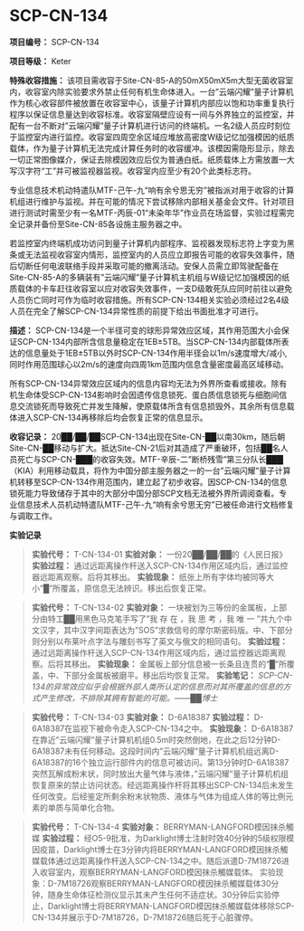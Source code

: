 # SCP-CN-134

**项目编号：** SCP-CN-134

**项目等级：** Keter

**特殊收容措施：** 该项目需收容于Site-CN-85-A的50mX50mX5m大型无菌收容室内，收容室内除实验要求外禁止任何有机生命体进入。一台”云端闪耀”量子计算机作为核心收容部件被放置在收容室中心，该量子计算机内部应以饱和功率重复执行程序以保证信息量达到收容标准。收容室隔壁应设有一间与外界独立的监控室，并配有一台不断对”云端闪耀”量子计算机进行访问的终端机。一名2级人员应时刻位于监控室内进行监控。收容室四周空余区域应堆放高密度W级记忆加强模因的纸质载体，作为量子计算机无法完成计算任务时的收容缓冲。该模因需隐形显示，除去一切正常图像媒介，保证去除模因效应后仅为普通白纸。纸质载体上方需放置一大写汉字符“工”并可被监视器监视。收容室内应至少有20个此类标志符。

专业信息技术机动特遣队MTF-己午-九“响有余兮思无穷”被指派对用于收容的计算机组进行维护与监视。并在可能的情况下尝试移除内部相关基金会文件。针对项目进行测试时需至少有一名MTF-丙辰-01“未染年华”作业员在场监督，实验过程需完全记录并备份至Site-CN-85各设施主服务器之中。

若监控室内终端机成功访问到量子计算机内部程序、监视器发现标志符上字变为黑条或无法监视收容室内情形，监控室内的人员应立即报告可能的收容失效事件，随后切断任何电波联络手段并采取可能的撤离活动。安保人员需立即驾驶配备在Site-CN-85-A的多辆装有”云端闪耀”量子计算机主机组与W级记忆加强模因的纸质载体的卡车赶往收容室以应对收容失效事件，一支D级敢死队应同时前往以避免人员伤亡同时可作为临时收容措施。所有SCP-CN-134相关实验必须经过2名4级人员在完全了解SCP-CN-134异常性质的前提下给出书面批准才可进行。

**描述：** SCP-CN-134是一个半径可变的球形异常效应区域，其作用范围大小会保证SCP-CN-134内部所含信息量稳定在1EB±5TB。当SCP-CN-134内部载体所表达的信息量处于1EB±5TB以外时SCP-CN-134作用半径会以1m/s速度增大/减小,同时作用范围球心以2m/s的速度向四周1km范围内信息含量密度最高区域移动。

所有SCP-CN-134异常效应区域内的信息内容均无法为外界所查看或接收。除有机生命体受SCP-CN-134影响时会因遗传信息锁死、蛋白质信息锁死与细胞间信息交流锁死而导致死亡并发生降解，使原载体所含有信息损毁外，其余所有信息载体进入SCP-CN-134再移除后均会恢复正常的信息显示。

**收容记录：** 20██/██/██SCP-CN-134出现在Site-CN-██以南30km，随后朝Site-CN-██移动与扩大。抵达Site-CN-21后对其造成了严重破环，包括██名人员死亡与SCP-CN-███的收容失效。MTF-辛辰-二”断桥残雪”第三分队长███（KIA）利用移动载具，将作为中国分部主服务器之一的一台”云端闪耀”量子计算机转移至SCP-CN-134作用范围内，建立起了初步收容。因SCP-CN-134的信息锁死能力导致储存于其中的大部分中国分部SCP文档无法被外界所调阅查看。专业信息技术人员机动特遣队MTF-己午-九“响有余兮思无穷”已被任命进行文档修复与调取工作。

**实验记录** 


> **实验代号：** T-CN-134-01
**实验对象：** 一份20██/██/██的《人民日报》
**实验过程：** 通过远距离操作杆送入SCP-CN-134作用区域内后，通过监控器远距离观察。后将其移出。
**实验现象：** 纸张上所有字体均被同等大小”█”所覆盖，原信息无法辨识。移出后恢复正常。
> 


> **实验代号：** T-CN-134-02
**实验对象：** 一块被划为三等份的金属板，上部分由特工██用黑色马克笔手写了”我 存 在 ，我 思 考 ，我 唯 一 ”共九个中文汉字，其中汉字间距表达为”SOS”求救信号的摩尔斯密码版。中、下部分则分别以布莱叶点字法与雕刻书写了英文与俄文的相同语句。
**实验过程：** 通过远距离操作杆送入SCP-CN-134作用区域内后，通过监控器远距离观察。后将其移出。
**实验现象：** 金属板上部分信息被一长条且连贯的”█”所覆盖，中、下部分金属板被磨平。移出后均恢复正常。
**实验笔记：** *SCP-CN-134的异常效应似乎会根据外部人类所认定的信息而对其所覆盖的信息的方式产生修改，不排除其拥有智能的可能。——██博士* 
> 


> **实验代号：** T-CN-134-03
**实验对象：** D-6A18387
**实验过程：** D-6A18387在监视下被命令走入SCP-CN-134之中。
**实验现象：** D-6A18387在靠近”云端闪耀”量子计算机机组0.5m时突然倒地，在此之后12分钟D-6A18387未有任何移动。这段时间内”云端闪耀”量子计算机机组远离D-6A18387的16个独立运行部件内的信息可被访问。第13分钟时D-6A18387突然瓦解成粉末状，同时放出大量气体与液体，”云端闪耀”量子计算机机组恢复原来的禁止访问状态。经远距离操作杆将其移出SCP-CN-134后未发生任何改变。后经鉴定所剩余粉末状物质、液体与气体为组成人体的等比例元素的单质与简单化合物。
> 


> **实验代号：** T-CN-134-4
**实验对象：** BERRYMAN-LANGFORD模因抹杀觸媒
**实验过程：** 经O5-9批准，为Darklight博士注射时效40分钟的5级权限模因疫苗，Darklight博士在3分钟内将BERRYMAN-LANGFORD模因抹杀觸媒载体通过远距离操作杆送入SCP-CN-134之中。随后派遣D-7M18726进入收容室内，观察BERRYMAN-LANGFORD模因抹杀觸媒载体。
实验现象：D-7M18726观察BERRYMAN-LANGFORD模因抹杀觸媒载体30分钟，随身生命体征检测仪显示其未产生任何不适症状。30分钟后实验停止，Darklight博士将BERRYMAN-LANGFORD模因抹杀觸媒载体移除SCP-CN-134并展示于D-7M18726，D-7M18726随后死于心脏骤停。
> 





